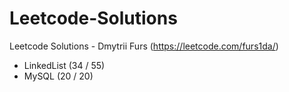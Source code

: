 # Leetcode-Solutions
Leetcode Solutions - Dmytrii Furs (https://leetcode.com/furs1da/)

- LinkedList (34 / 55)
- MySQL (20 / 20)
